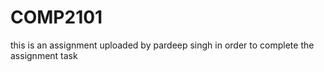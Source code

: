 # COMP2101
this is an assignment uploaded by pardeep singh in order to complete the assignment task
